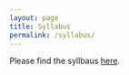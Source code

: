 ```yaml
---
layout: page
title: Syllabus
permalink: /syllabus/
---
```


Please find the syllbaus [here](static_files/Capture.jpg).